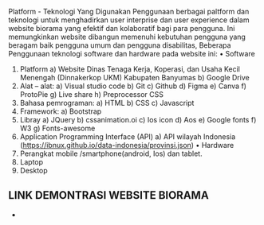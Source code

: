 Platform - Teknologi Yang Digunakan
Penggunaan berbagai paltform dan teknologi untuk menghadirkan user interprise dan user experience dalam website biorama yang efektif dan kolaboratif bagi para pengguna. Ini memungkinkan website dibangun memenuhi kebutuhan pengguna yang beragam baik pengguna umum dan pengguna disabilitas,  Beberapa Penggunaan teknologi software dan hardware pada website ini:
•	Software
1.	Platform 
a)	Website Dinas Tenaga Kerja, Koperasi, dan Usaha Kecil Menengah (Dinnakerkop UKM) Kabupaten Banyumas 
b)	Google Drive
2.	Alat – alat:
a)	Visual studio code
b)	Git
c)	Github
d)	Figma
e)	Canva 
f)	ProtoPie
g)	Live share
h)	Preprocessor CSS
3.	Bahasa pemrograman: 
a)	HTML 
b)	CSS
c)	Javascript
4.	Framework: 
a)	Bootstrap
5.	Libray
a)	JQuery
b)	cssanimation.oi
c)	Ios icon
d)	Aos 
e)	Google fonts
f)	W3
g)	Fonts-awesome
6.	Application Programming Interface (API)
a)	API wilayah Indonesia (https://ibnux.github.io/data-indonesia/provinsi.json)
•	Hardware
1.	Perangkat mobile /smartphone(android, Ios) dan tablet.
2.	Laptop
3.	Desktop


LINK DEMONTRASI WEBSITE BIORAMA
-

-
